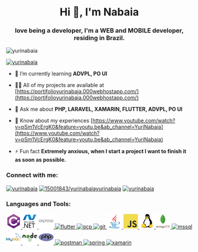 <h1 align="center">Hi 👋, I'm Nabaia</h1>
<h3 align="center">love being a developer, I'm a WEB and MOBILE developer, residing in Brazil.</h3>

<p align="left"> <img src="https://komarev.com/ghpvc/?username=yurinabaia&label=Profile%20views&color=0e75b6&style=flat" alt="yurinabaia" /> </p>

<p align="left"> <a href="https://github.com/ryo-ma/github-profile-trophy"><img src="https://github-profile-trophy.vercel.app/?username=yurinabaia" alt="yurinabaia" /></a> </p>

- 🌱 I’m currently learning **ADVPL, PO UI**

- 👨‍💻 All of my projects are available at [https://portifolioyurinabaia.000webhostapp.com/](https://portifolioyurinabaia.000webhostapp.com/)

- 💬 Ask me about **PHP, LARAVEL, XAMARIN, FLUTTER, ADVPL, PO UI**

- 📄 Know about my experiences [https://www.youtube.com/watch?v=pSm1VcErgK0&feature=youtu.be&ab_channel=YuriNabaia](https://www.youtube.com/watch?v=pSm1VcErgK0&feature=youtu.be&ab_channel=YuriNabaia)

- ⚡ Fun fact **Extremely anxious, when I start a project I want to finish it as soon as possible.**

<h3 align="left">Connect with me:</h3>
<p align="left">
<a href="https://linkedin.com/in/yurinabaia" target="blank"><img align="center" src="https://cdn.jsdelivr.net/npm/simple-icons@3.0.1/icons/linkedin.svg" alt="yurinabaia" height="30" width="40" /></a>
<a href="https://stackoverflow.com/users/15001843/yurinabaiayurinabaia" target="blank"><img align="center" src="https://cdn.jsdelivr.net/npm/simple-icons@3.0.1/icons/stackoverflow.svg" alt="15001843/yurinabaiayurinabaia" height="30" width="40" /></a>
<a href="https://www.youtube.com/c/yurinabaia" target="blank"><img align="center" src="https://cdn.jsdelivr.net/npm/simple-icons@3.0.1/icons/youtube.svg" alt="yurinabaia" height="30" width="40" /></a>
</p>

<h3 align="left">Languages and Tools:</h3>
<p align="left"> <a href="https://www.w3schools.com/cs/" target="_blank"> <img src="https://raw.githubusercontent.com/devicons/devicon/master/icons/csharp/csharp-original.svg" alt="csharp" width="40" height="40"/> </a> <a href="https://dotnet.microsoft.com/" target="_blank"> <img src="https://raw.githubusercontent.com/devicons/devicon/master/icons/dot-net/dot-net-original-wordmark.svg" alt="dotnet" width="40" height="40"/> </a> <a href="https://expressjs.com" target="_blank"> <img src="https://raw.githubusercontent.com/devicons/devicon/master/icons/express/express-original-wordmark.svg" alt="express" width="40" height="40"/> </a> <a href="https://flutter.dev" target="_blank"> <img src="https://www.vectorlogo.zone/logos/flutterio/flutterio-icon.svg" alt="flutter" width="40" height="40"/> </a> <a href="https://cloud.google.com" target="_blank"> <img src="https://www.vectorlogo.zone/logos/google_cloud/google_cloud-icon.svg" alt="gcp" width="40" height="40"/> </a> <a href="https://git-scm.com/" target="_blank"> <img src="https://www.vectorlogo.zone/logos/git-scm/git-scm-icon.svg" alt="git" width="40" height="40"/> </a> <a href="https://www.java.com" target="_blank"> <img src="https://raw.githubusercontent.com/devicons/devicon/master/icons/java/java-original.svg" alt="java" width="40" height="40"/> </a> <a href="https://developer.mozilla.org/en-US/docs/Web/JavaScript" target="_blank"> <img src="https://raw.githubusercontent.com/devicons/devicon/master/icons/javascript/javascript-original.svg" alt="javascript" width="40" height="40"/> </a> <a href="https://www.linux.org/" target="_blank"> <img src="https://raw.githubusercontent.com/devicons/devicon/master/icons/linux/linux-original.svg" alt="linux" width="40" height="40"/> </a> <a href="https://www.mongodb.com/" target="_blank"> <img src="https://raw.githubusercontent.com/devicons/devicon/master/icons/mongodb/mongodb-original-wordmark.svg" alt="mongodb" width="40" height="40"/> </a> <a href="https://www.microsoft.com/en-us/sql-server" target="_blank"> <img src="https://cdn.worldvectorlogo.com/logos/microsoft-sql-server.svg" alt="mssql" width="40" height="40"/> </a> <a href="https://www.mysql.com/" target="_blank"> <img src="https://raw.githubusercontent.com/devicons/devicon/master/icons/mysql/mysql-original-wordmark.svg" alt="mysql" width="40" height="40"/> </a> <a href="https://nodejs.org" target="_blank"> <img src="https://raw.githubusercontent.com/devicons/devicon/master/icons/nodejs/nodejs-original-wordmark.svg" alt="nodejs" width="40" height="40"/> </a> <a href="https://www.php.net" target="_blank"> <img src="https://raw.githubusercontent.com/devicons/devicon/master/icons/php/php-original.svg" alt="php" width="40" height="40"/> </a> <a href="https://postman.com" target="_blank"> <img src="https://www.vectorlogo.zone/logos/getpostman/getpostman-icon.svg" alt="postman" width="40" height="40"/> </a> <a href="https://spring.io/" target="_blank"> <img src="https://www.vectorlogo.zone/logos/springio/springio-icon.svg" alt="spring" width="40" height="40"/> </a> <a href="https://dotnet.microsoft.com/apps/xamarin" target="_blank"> <img src="https://raw.githubusercontent.com/detain/svg-logos/780f25886640cef088af994181646db2f6b1a3f8/svg/xamarin.svg" alt="xamarin" width="40" height="40"/> </a> </p>
